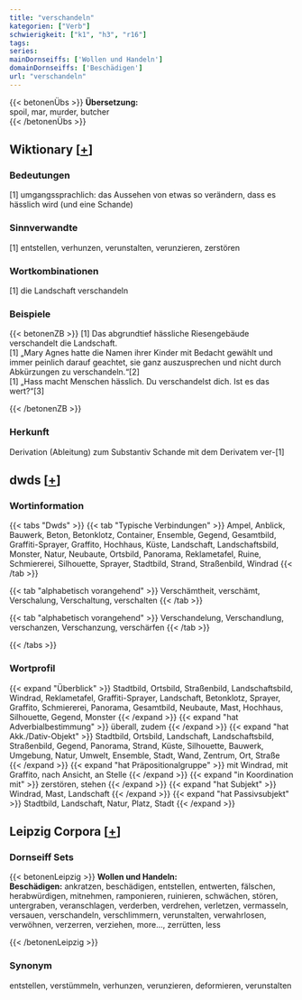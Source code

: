 ```yaml
---
title: "verschandeln"
kategorien: ["Verb"]
schwierigkeit: ["k1", "h3", "r16"]
tags:
series:
mainDornseiffs: ['Wollen und Handeln']
domainDornseiffs: ['Beschädigen']
url: "verschandeln"
---
```


{{< betonenÜbs >}}
**Übersetzung:**  
spoil, mar, murder, butcher  
{{< /betonenÜbs >}}

## Wiktionary [[+](https://de.wiktionary.org/wiki/verschandeln)]

### Bedeutungen
[1] umgangssprachlich: das Aussehen von etwas so verändern, dass es hässlich wird (und eine Schande)  

### Sinnverwandte
[1] entstellen, verhunzen, verunstalten, verunzieren, zerstören  

### Wortkombinationen
[1] die Landschaft verschandeln  

### Beispiele
{{< betonenZB >}}
[1] Das abgrundtief hässliche Riesengebäude verschandelt die Landschaft.  
[1] „Mary Agnes hatte die Namen ihrer Kinder mit Bedacht gewählt und immer peinlich darauf geachtet, sie ganz auszusprechen und nicht durch Abkürzungen zu verschandeln.“[2]  
[1] „Hass macht Menschen hässlich. Du verschandelst dich. Ist es das wert?“[3]  

{{< /betonenZB >}}
### Herkunft
Derivation (Ableitung) zum Substantiv Schande mit dem Derivatem ver-[1]  



## dwds [[+](https://www.dwds.de/wb/verschandeln)]

### Wortinformation
{{< tabs "Dwds" >}}
{{< tab "Typische Verbindungen" >}}
Ampel, Anblick, Bauwerk, Beton, Betonklotz, Container, Ensemble, Gegend, Gesamtbild, Graffiti-Sprayer, Graffito, Hochhaus, Küste, Landschaft, Landschaftsbild, Monster, Natur, Neubaute, Ortsbild, Panorama, Reklametafel, Ruine, Schmiererei, Silhouette, Sprayer, Stadtbild, Strand, Straßenbild, Windrad
{{< /tab >}}

{{< tab "alphabetisch vorangehend" >}}
Verschämtheit, verschämt, Verschalung, Verschaltung, verschalten
{{< /tab >}}

{{< tab "alphabetisch vorangehend" >}}
Verschandelung, Verschandlung, verschanzen, Verschanzung, verschärfen
{{< /tab >}}

{{< /tabs >}}

### Wortprofil
{{< expand "Überblick" >}} Stadtbild, Ortsbild, Straßenbild, Landschaftsbild, Windrad, Reklametafel, Graffiti-Sprayer, Landschaft, Betonklotz, Sprayer, Graffito, Schmiererei, Panorama, Gesamtbild, Neubaute, Mast, Hochhaus, Silhouette, Gegend, Monster {{< /expand >}}
{{< expand "hat Adverbialbestimmung" >}} überall, zudem {{< /expand >}}
{{< expand "hat Akk./Dativ-Objekt" >}} Stadtbild, Ortsbild, Landschaft, Landschaftsbild, Straßenbild, Gegend, Panorama, Strand, Küste, Silhouette, Bauwerk, Umgebung, Natur, Umwelt, Ensemble, Stadt, Wand, Zentrum, Ort, Straße {{< /expand >}}
{{< expand "hat Präpositionalgruppe" >}} mit Windrad, mit Graffito, nach Ansicht, an Stelle {{< /expand >}}
{{< expand "in Koordination mit" >}} zerstören, stehen {{< /expand >}}
{{< expand "hat Subjekt" >}} Windrad, Mast, Landschaft {{< /expand >}}
{{< expand "hat Passivsubjekt" >}} Stadtbild, Landschaft, Natur, Platz, Stadt {{< /expand >}}

## Leipzig Corpora [[+](https://corpora.uni-leipzig.de/en/res?word=verschandeln&corpusId=deu_newscrawl-public_2018)]

### Dornseiff Sets
{{< betonenLeipzig >}}
**Wollen und Handeln:**  
**Beschädigen:** ankratzen, beschädigen, entstellen, entwerten, fälschen, herabwürdigen, mitnehmen, ramponieren, ruinieren, schwächen, stören, untergraben, veranschlagen, verderben, verdrehen, verletzen, vermasseln, versauen, verschandeln, verschlimmern, verunstalten, verwahrlosen, verwöhnen, verzerren, verziehen, more..., zerrütten, less  

{{< /betonenLeipzig >}}

### Synonym
entstellen, verstümmeln, verhunzen, verunzieren, deformieren, verunstalten

